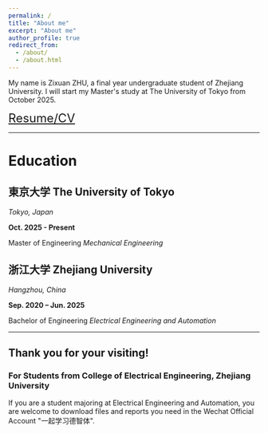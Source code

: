 ```yaml
---
permalink: /
title: "About me"
excerpt: "About me"
author_profile: true
redirect_from: 
  - /about/
  - /about.html
---
```


My name is Zixuan ZHU, a final year undergraduate student of Zhejiang University. I will start my Master's study at The University of Tokyo from October 2025.

<a href="https://ZhuZixuan0809.github.io/files/CV-Zhu-Zixuan.pdf" target="_blank" rel="noopener noreferrer" style="font-size:24px;">Resume/CV</a>

---

# Education

## 東京大学 The University of Tokyo

*Tokyo, Japan*

**Oct. 2025 - Present**

Master of Engineering *Mechanical Engineering*

## 浙江大学 Zhejiang University

*Hangzhou, China*

**Sep. 2020 – Jun. 2025**

Bachelor of Engineering *Electrical Engineering and Automation*

---

## Thank you for your visiting! 

### For Students from College of Electrical Engineering, Zhejiang University

If you are a student majoring at Electrical Engineering and Automation, you are welcome to download files and reports you need in the Wechat Official Account "一起学习德智体".
